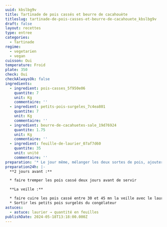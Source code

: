 ```yaml
---
uuid: kbslbg9v
title: Tartinade de pois cassés et beurre de cacahouète
titleslug: tartinade-de-pois-casses-et-beurre-de-cacahouete_kbslbg9v
draft: false
layout: recettes
type: entree
categories:
  - Tartinade
regime:
  - vegetarien
  - vegan
cuisson: Oui
temperature: Froid
plate: 350
check: Oui
checkAlwaysOk: false
ingredients:
  - ingredient: pois-casses_5f950e06
    quantite: 7
    unit: Kg
    commentaire: ''
  - ingredient: petits-pois-surgeles_7c4ea801
    quantite: 7
    unit: Kg
    commentaire: ''
  - ingredient: beurre-de-cacahuetes-sale_19d76924
    quantite: 1.75
    unit: Kg
    commentaire: ''
  - ingredient: feuille-de-laurier_07af7d60
    quantite: 35
    unit: unité
    commentaire: ''
preparation: '* Le jour même, mélanger les deux sortes de pois, ajouter le beurre de cacahuète et corriger sel et poivre.'
preparation24h: |-
  **2 jours avant :**

  * faire tremper les pois cassé deux jours avant de servir

  **La veille :** 

  * faire cuire les pois cassé entre 30 et 45 mn la veille avec le laurier. 
  * Sortir les petits pois surgelés du congélateur
astuces:
  - astuce: laurier → quantité en feuilles
publishDate: 2024-05-18T13:18:00.000Z
---
```

